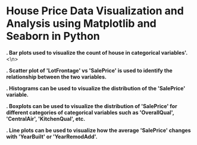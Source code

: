 <h1><strong>House Price Data Visualization and Analysis using Matplotlib and Seaborn in Python</h1></strong>

<strong>. Bar plots used to visualize the count of house in categorical variables'.</strong><\n>

<p><strong>. Scatter plot of 'LotFrontage' vs 'SalePrice' is used to identify the relationship between the two variables.</strong></p>

<p><strong>. Histograms can be used to visualize the distribution of the 'SalePrice' variable.</strong></p>

<p><strong>. Boxplots can be used to visualize the distribution of 'SalePrice' for different categories of categorical variables such as 'OverallQual', 'CentralAir', 'KitchenQual', etc.</strong></p>

<p><strong>. Line plots can be used to visualize how the average 'SalePrice' changes with 'YearBuilt' or 'YearRemodAdd'.</strong></p>
